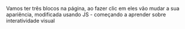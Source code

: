 Vamos ter três blocos na página, ao fazer clic em eles vão mudar a sua apariência, modificada usando JS - começando a aprender sobre interatividade visual
